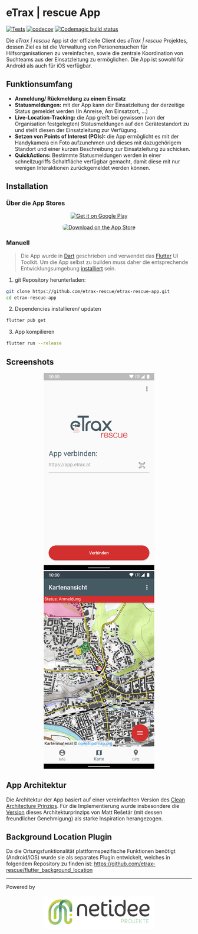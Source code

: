 # eTrax | rescue App

[![Tests](https://github.com/etrax-rescue/etrax-rescue-app/workflows/Tests/badge.svg)](https://github.com/etrax-rescue/etrax-rescue-app/actions)
[![codecov](https://codecov.io/gh/yozoon/etrax-rescue-app/branch/main/graph/badge.svg?token=2MU8A9DNBQ)](https://codecov.io/gh/yozoon/etrax-rescue-app)
[![Codemagic build status](https://api.codemagic.io/apps/5fccbea7db6d1a4fe667fc34/5fccbea7db6d1a4fe667fc33/status_badge.svg)](https://codemagic.io/apps/5fccbea7db6d1a4fe667fc34/5fccbea7db6d1a4fe667fc33/latest_build)

Die _eTrax | rescue_ App ist der offizielle Client des _eTrax | rescue_ Projektes, dessen Ziel es ist die Verwaltung von Personensuchen für Hilfsorganisationen zu vereinfachen, sowie die zentrale Koordination von Suchteams aus der Einsatzleitung zu ermöglichen. Die App ist sowohl für Android als auch für iOS verfügbar.

## Funktionsumfang

* **Anmeldung/ Rückmeldung zu einem Einsatz**
* **Statusmeldungen:** mit der App kann der Einsatzleitung der derzeitige Status gemeldet werden (In Anreise, Am Einsatzort, ...)
* **Live-Location-Tracking:** die App greift bei gewissen (von der Organisation festgelegten) Statusmeldungen auf den Gerätestandort zu und stellt diesen der Einsatzleitung zur Verfügung.
* **Setzen von Points of Interest (POIs):** die App ermöglicht es mit der Handykamera ein Foto aufzunehmen und dieses mit dazugehörigem Standort und einer kurzen Beschreibung zur Einsatzleitung zu schicken.
* **QuickActions:** Bestimmte Statusmeldungen werden in einer schnellzugriffs Schaltfläche verfügbar gemacht, damit diese mit nur wenigen Interaktionen zurückgemeldet werden können.

## Installation

### Über die App Stores

<p align="center"><a href="https://play.google.com/store/apps/details?id=at.etrax.etrax_rescue_app&amp;pcampaignid=pcampaignidMKT-Other-global-all-co-prtnr-py-PartBadge-Mar2515-1"><img alt="Get it on Google Play" src="https://play.google.com/intl/en_us/badges/static/images/badges/en_badge_web_generic.png" height="116.1px"></a></p>
<p align="center"><a href="https://apps.apple.com/at/app/etrax-rescue/id1544828744?itsct=apps_box&amp;itscg=30200"><img src="https://tools.applemediaservices.com/api/badges/download-on-the-app-store/black/en-us?size=250x83&amp;releaseDate=1615939200&amp;h=93212b1ed79f391b722cb3411f22a78e" alt="Download on the App Store" style="border-radius: 13px; width: 250px; height: 116.1px;"></a></p>

### Manuell

> Die App wurde in [Dart](https://dart.dev/) geschrieben und verwendet das [Flutter](https://flutter.dev/) UI Toolkit. Um die App selbst zu builden muss daher die entsprechende Entwicklungsumgebung [installiert](https://flutter.dev/docs/get-started/install) sein.

1. git Repository herunterladen:

```bash
git clone https://github.com/etrax-rescue/etrax-rescue-app.git
cd etrax-rescue-app
```

2. Dependencies installieren/ updaten

 ```bash
 flutter pub get
 ```
 
 3. App kompilieren
 
 ```bash
 flutter run --release
 ```

## Screenshots

<p align="center">
<img src="screenshots/app_connection.png" width="300" alt="App Connection Page"/>
<img src="screenshots/map_view.png" width="300" alt="Map View"/>
</p>

## App Architektur

Die Architektur der App basiert auf einer vereinfachten Version des [Clean Architecture Prinzips](https://blog.cleancoder.com/uncle-bob/2012/08/13/the-clean-architecture.html). Für die Implementierung wurde insbesondere die [Version](https://resocoder.com/flutter-clean-architecture-tdd/) dieses Architekturprinzips von Matt Rešetár (mit dessen freundlicher Genehmigung) als starke Inspiration herangezogen.

## Background Location Plugin

Da die Ortungsfunktionalität plattformspezifische Funktionen benötigt (Android/iOS) wurde sie als separates Plugin entwickelt, welches in folgendem Repository zu finden ist: https://github.com/etrax-rescue/flutter_background_location

---

Powered by
<p align="center">
  <a href='https://netidee.at/etrax-rescue'><img src="assets/netidee-projekte.jpg" width="300" alt="Netidee Projekte"/></a>
</p>
